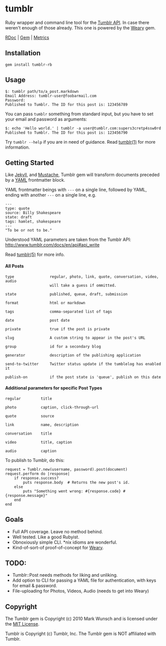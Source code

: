 # tumblr

Ruby wrapper and command line tool for the [Tumblr API](http://www.tumblr.com/docs/en/api). In case there weren't enough of those already. This one is powered by the [Weary](http://github.com/mwunsch/weary) gem.

[RDoc](http://rdoc.info/projects/mwunsch/tumblr) | [Gem](http://rubygems.org/gems/tumblr-rb) | [Metrics](http://getcaliper.com/caliper/project?repo=git%3A%2F%2Fgithub.com%2Fmwunsch%2Ftumblr.git)

## Installation

	gem install tumblr-rb
	
## Usage

	$: tumblr path/to/a_post.markdown
	Email Address: tumblr-user@foobarmail.com
	Password:	
	Published to Tumblr. The ID for this post is: 123456789
	
You can pass `tumblr` something from standard input, but you have to set your email and password as arguments:

	$: echo 'Hello world.' | tumblr -a user@tumblr.com:supers3cretp4ssw0rd
	Published to Tumblr. The ID for this post is: 123456790
	
Try `tumblr --help` if you are in need of guidance. Read [tumblr(1)](http://mwunsch.github.com/tumblr/tumblr.1.html) for more information.

## Getting Started

Like [Jekyll](http://tom.preston-werner.com/jekyll/), and [Mustache](http://defunkt.github.com/mustache/), Tumblr gem will transform documents preceded by a [YAML](http://www.yaml.org/) frontmatter block.

YAML frontmatter beings with `---` on a single line, followed by YAML, ending with another `---` on a single line, e.g.

	---
	type: quote
	source: Billy Shakespeare
	state: draft
	tags: hamlet, shakespeare
	---
	"To be or not to be."
	
Understood YAML parameters are taken from the Tumblr API: http://www.tumblr.com/docs/en/api#api_write

Read [tumblr(5)](http://mwunsch.github.com/tumblr/tumblr.5.html) for more info.

#### All Posts

	type				regular, photo, link, quote, conversation, video, audio
						will take a guess if ommitted.
			
	state				published, queue, draft, submission
	
	format				html or markdown
	
	tags				comma-separated list of tags
	
	date    			post date
	
	private				true if the post is private
	
	slug				A custom string to appear in the post's URL
	
	group				id for a secondary blog
	
	generator			description of the publishing application
	
	send-to-twitter		Twitter status update if the tumblelog has enabled it
	
	publish-on			if the post state is 'queue', publish on this date
	
#### Additional parameters for specific Post Types

	regular			title
	
	photo			caption, click-through-url
	
	quote			source
	
	link			name, description
	
	conversation	title
	
	video			title, caption
	
	audio			caption
	
To publish to Tumblr, do this:

	request = Tumblr.new(username, password).post(document)
	request.perform do |response|
		if response.success?
			puts response.body 	# Returns the new post's id.
		else
			puts "Something went wrong: #{response.code} #{response.message}"
		end
	end

## Goals

+ Full API coverage. Leave no method behind.
+ Well tested. Like a good Rubyist.
+ Obnoxiously simple CLI. *nix idioms are wonderful.
+ Kind-of-sort-of proof-of-concept for [Weary](http://github.com/mwunsch/weary).

## TODO:

+ Tumblr::Post needs methods for liking and unliking.
+ Add option to CLI for passing a YAML file for authentication, with keys for email & password.
+ File-uploading for Photos, Videos, Audio (needs to get into Weary)

## Copyright

The Tumblr gem is Copyright (c) 2010 Mark Wunsch and is licensed under the [MIT License](http://creativecommons.org/licenses/MIT/). 

Tumblr is Copyright (c) Tumblr, Inc. The Tumblr gem is NOT affiliated with Tumblr.
